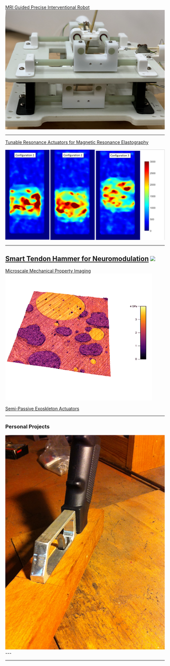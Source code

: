 
 

[MRI Guided Precise Interventional Robot](/AUTOSPINE.md)
<a href="/AUTOSPINE"><img src="images/Robot.png?raw=true"/></a>

---
[Tunable Resonance Actuators for Magnetic Resonance Elastography](/MRE.md)

<a href="/MRE"><img src="images/StiffImage.PNG?raw=true"></a>

---

[Smart Tendon Hammer for Neuromodulation](/TTAP.md)
<img src="images/Classification App Gif.GIF?raw=true"/>
---

 [Microscale Mechanical Property Imaging](http://example.com/)
 <a href="/MRE"><img src="images/AMFM.png"></a>
 
[Semi-Passive Exoskleton Actuators](http://example.com/)


---
### Personal Projects

<img src="images/Handle mount.JPG"/>
---


---

